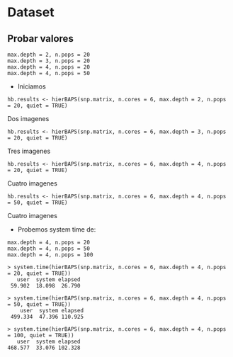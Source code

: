 # Dataset
## Probar valores

~~~
max.depth = 2, n.pops = 20
max.depth = 3, n.pops = 20
max.depth = 4, n.pops = 20
max.depth = 4, n.pops = 50
~~~

- Iniciamos

~~~
hb.results <- hierBAPS(snp.matrix, n.cores = 6, max.depth = 2, n.pops = 20, quiet = TRUE)
~~~
Dos imagenes

~~~
hb.results <- hierBAPS(snp.matrix, n.cores = 6, max.depth = 3, n.pops = 20, quiet = TRUE)
~~~
Tres imagenes
~~~
hb.results <- hierBAPS(snp.matrix, n.cores = 6, max.depth = 4, n.pops = 20, quiet = TRUE)
~~~
Cuatro imagenes
~~~
hb.results <- hierBAPS(snp.matrix, n.cores = 6, max.depth = 4, n.pops = 50, quiet = TRUE)
~~~
Cuatro imagenes


- Probemos system time de:

~~~
max.depth = 4, n.pops = 20
max.depth = 4, n.pops = 50
max.depth = 4, n.pops = 100
~~~

~~~
> system.time(hierBAPS(snp.matrix, n.cores = 6, max.depth = 4, n.pops = 20, quiet = TRUE))
   user  system elapsed
 59.902  18.098  26.790

> system.time(hierBAPS(snp.matrix, n.cores = 6, max.depth = 4, n.pops = 50, quiet = TRUE))
    user  system elapsed
 499.334  47.396 110.925

> system.time(hierBAPS(snp.matrix, n.cores = 6, max.depth = 4, n.pops = 100, quiet = TRUE))
   user  system elapsed
468.577  33.076 102.328
~~~
